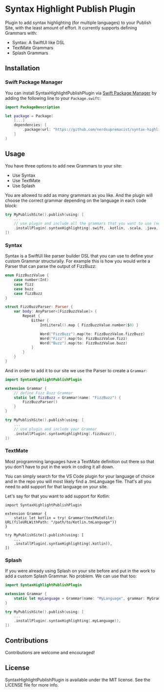 # Syntax Highlight Publish Plugin

Plugin to add syntax highlighting (for multiple languages) to your Publish Site, with the least amount of effort. 
It currently supports defining Grammars with:
- Syntax: A SwiftUI like DSL
- TextMate Grammars
- Splash Grammars

## Installation
### Swift Package Manager

You can install SyntaxHighlightPublishPlugin via [Swift Package Manager](https://swift.org/package-manager/) by adding the following line to your `Package.swift`:

```swift
import PackageDescription

let package = Package(
    [...]
    dependencies: [
        .package(url: "https://github.com/nerdsupremacist/syntax-highlight-publish-plugin.git", from: "0.1.0")
    ]
)
```

## Usage

You have three options to add new Grammars to your site:
- Use Syntax
- Use TextMate
- Use Splash

You are allowed to add as many grammars as you like. And the plugin will choose the correct grammar depending on the language in each code block:

```swift
try MyPublishSite().publish(using: [
    ...
    // use plugin and include all the grammars that you want to use (note: we only ship this plugin with Swift)
    .installPlugin(.syntaxHighlighting(.swift, .kotlin, .scala, .java, .json, .graphql)),
])
```

### Syntax

Syntax is a SwiftUI like parser builder DSL that you can use to define your custom Grammar structurally.
For example this is how you would write a Parser that can parse the output of FizzBuzz:

```swift
enum FizzBuzzValue {
    case number(Int)
    case fizz
    case buzz
    case fizzBuzz
}

struct FizzBuzzParser: Parser {
    var body: AnyParser<[FizzBuzzValue]> {
        Repeat {
            Either {
                IntLiteral().map { FizzBuzzValue.number($0) }

                Word("FizzBuzz").map(to: FizzBuzzValue.fizzBuzz)
                Word("Fizz").map(to: FizzBuzzValue.fizz)
                Word("Buzz").map(to: FizzBuzzValue.buzz)
            }
        }
    }
}
```

And in order to add it to our site we use the Parser to create a `Grammar`:

```swift
import SyntaxHighlightPublishPlugin

extension Grammar {
    // define Fizz Buzz Grammar
    static let fizzBuzz = Grammar(name: "FizzBuzz") {
        FizzBuzzParser()
    }
}

try MyPublishSite().publish(using: [
    ...
    // use plugin and include your Grammar
    .installPlugin(.syntaxHighlighting(.fizzbuzz)),
])
```

### TextMate

Most programming languages have a TextMate definition out there so that you don't have to put in the work in coding it all down. 

You can simply search for the VS Code plugin for your language of choice and in the repo you will most likely find a .tmLanguage file. 
That's all you need to add support for that language on your site.

Let's say for that you want to add support for Kotlin:

```
import SyntaxHighlightPublishPlugin

extension Grammar {
    static let kotlin = try! Grammar(textMateFile: URL(fileURLWithPath: "/path/to/Kotlin.tmLanguage"))
}

try MyPublishSite().publish(using: [
    ...
    .installPlugin(.syntaxHighlighting(.kotlin)),
])
```

### Splash

If you were already using Splash on your site before and put in the work to add a custom Splash Grammar. No problem. We can use that too:

```swift
import SyntaxHighlightPublishPlugin

extension Grammar {
    static let myLanguage = Grammar(name: "MyLanguage", grammar: MyGrammar())
}

try MyPublishSite().publish(using: [
    ...
    .installPlugin(.syntaxHighlighting(.myLanguage)),
])
```

## Contributions
Contributions are welcome and encouraged!

## License
SyntaxHighlightPublishPlugin is available under the MIT license. See the LICENSE file for more info.
